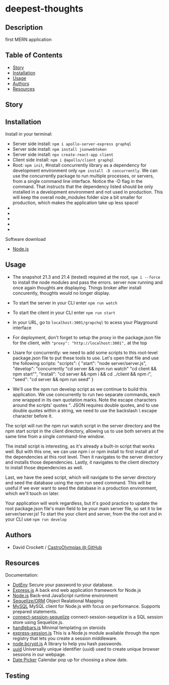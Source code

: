 

# deepest-thoughts

## Description
first MERN application

## Table of Contents
- [Story](#Story)
- [Installation](#Installation)
- [Usage](#Usage)
- [Authors](#Authors)
- [Resources](#Resources)


## Story



## Installation
Install in your terminal:
  <br>
* Server side install: `npm i apollo-server-express graphql`
  <br>
* Server side install: `npm install jsonwebtoken`
  <br>
* Server side install: `npx create-react-app client`
  <br>
* Client side install: `npm i @apollo/client graphql`
  <br>
* Root: `npm init`, #install concurrently library as a dependency for development environment only `npm install -D concurrently`. We can use the concurrently package to run multiple processes, or servers, from a single command line interface. Notice the -D flag in the command. That instructs that the dependency listed should be only installed in a development environment and not used in production. This will keep the overall node_modules folder size a bit smaller for production, which makes the application take up less space!
  <br>
* 
  <br>
* 
  <br>
* 
  <br>
* 
  <br>
* 
  <br>

Software download
* <a href="https://nodejs.org/en/docs/">Node.js</a>
  <br>

## Usage
* The snapshot 21.3 and 21.4 (tested) required at the root, `npm i --force` to install the node modules and pass the errors. server now running and once again thoughts are displaying. Things broker after install concurently, thoughts would no longer display.

* To start the server in your CLI enter `npm run watch`
* To start the cilent in your CLI enter `npm run start`
* In your URL, go to `localhost:3001/grapchql` to acess your Playground interface
* For deployment, don't forget to setup the proxy in the package.json file for the client, with `"proxy": "http://localhost:3001",` at the top
* Usare for concurrently: we need to add some scripts to this root-level package.json file to put these tools to use. Let's open that file and use the following scripts: "scripts": {
  "start": "node server/server.js",
  "develop": "concurrently \"cd server && npm run watch\" \"cd client && npm start\"",
  "install": "cd server && npm i && cd ../client && npm i",
  "seed": "cd server && npm run seed"
}
* We'll use the npm run develop script as we continue to build this application. We use concurrently to run two separate commands, each one wrapped in its own quotation marks. Note the escape characters around the scripts' quotes \". JSON requires double quotes, and to use double quotes within a string, we need to use the backslash \ escape character before it.

The script will run the npm run watch script in the server directory and the npm start script in the client directory, allowing us to use both servers at the same time from a single command-line window.

The install script is interesting, as it's already a built-in script that works well. But with this one, we can use npm i or npm install to first install all of the dependencies at this root level. Then it navigates to the server directory and installs those dependencies. Lastly, it navigates to the client directory to install those dependencies as well.

Last, we have the seed script, which will navigate to the server directory and seed the database using the npm run seed command. This will be useful if we ever want to seed the database in a production environment, which we'll touch on later.

Your application will work regardless, but it's good practice to update the root package.json file's main field to be your main server file, so set it to be server/server.js! To start the your client and server, from the the root and in your CLI use `npm run develop`


## Authors

* David Crockett / <a href="https://github.com/CastroOlympias">CastroOlympias @ GitHub</a>

## Resources
Documentation:
  <br>
* <a href="https://www.npmjs.com/package/dotenv">DotEnv</a> Secure your password to your database.
  <br>
* <a href="https://expressjs.com/">Express.js</a> A back end web application framework for Node.js
  <br>
* <a href="https://nodejs.org/en/docs/">Node.js</a> Back-end JavaScript runtime environment
  <br>
* <a href="http://sequelize.org/">Sequelize/ORM</a> Object Realational Mapping
  <br>
* <a href="https://www.npmjs.com/package/mysql2">MySQL</a> MySQL client for Node.js with focus on performance. Supports prepared statements.
  <br>
* <a href="https://www.npmjs.com/package/connect-session-sequelize">connect-session-sequelize</a> connect-session-sequelize is a SQL session store using Sequelize.js.
  <br>
* <a href="https://handlebarsjs.com/">handlebars.js</a> Minimal templating on steroids
  <br>
* <a href="https://www.npmjs.com/package/express-session">express-session.js</a> This is a Node.js module available through the npm registry that lets you create a session middleware.
* <a href="https://www.npmjs.com/package/bcrypt">node.bcrypt.js</a> A library to help you hash passwords.
* <a href="https://www.npmjs.com/package/uuid">uuid</a> Universally unique identifier (uuid) used to create unique browser sessions in our webpage.<br>
* <a href="https://jqueryui.com/datepicker/">Date Picker</a> Calendar pop up for choosing a show date.

## Testing

